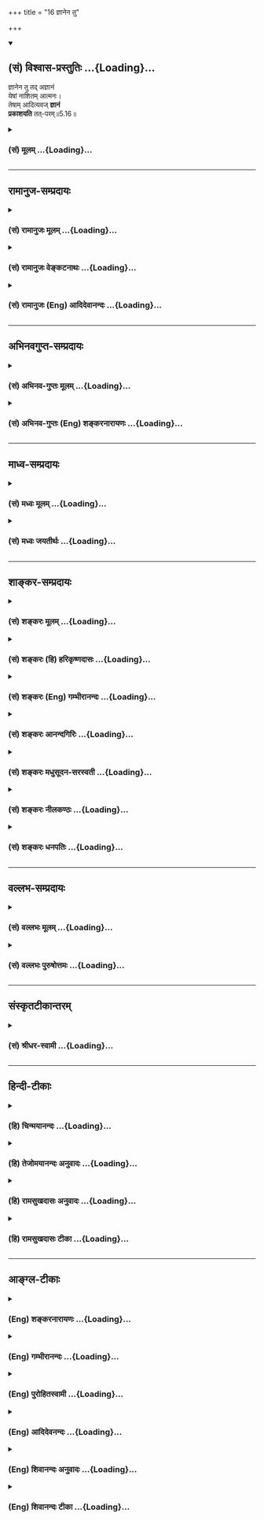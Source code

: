 +++
title = "16 ज्ञानेन तु"

+++
<div class="js_include" newlevelforh1="2" title="(सं) विश्वास-प्रस्तुतिः" unfilled url="/mahAbhAratam/shlokashaH/06-bhIShma-parva/03-bhagavad-gItA-parva/saMskRtam/vishvAsa-prastutiH/05_karma-saMnyAsa-yogaH/16_jnAnena_tu.md">
<details open><summary><h2>(सं) विश्वास-प्रस्तुतिः ...{Loading}...</h2></summary>

ज्ञानेन तु तद् अज्ञानं  
येषां नाशितम् आत्मनः।  
तेषाम् आदित्यवज् **ज्ञानं**  
**प्रकाशयति** तत्-परम्॥5.16॥
</details>
</div>
<div class="js_include collapsed" newlevelforh1="3" title="(सं) मूलम्" unfilled url="/mahAbhAratam/shlokashaH/06-bhIShma-parva/03-bhagavad-gItA-parva/saMskRtam/mUlam/05_karma-saMnyAsa-yogaH/16_jnAnena_tu.md">
<details><summary><h3>(सं) मूलम् ...{Loading}...</h3></summary>

ज्ञानेन तु तदज्ञानं येषां नाशितमात्मनः।  
तेषामादित्यवज्ज्ञानं प्रकाशयति तत्परम्।।5.16।।
</details>
</div>


_________________
## रामानुज-सम्प्रदायः
<div class="js_include collapsed" newlevelforh1="3" title="(सं) रामानुजः मूलम्" unfilled url="/mahAbhAratam/shlokashaH/06-bhIShma-parva/03-bhagavad-gItA-parva/saMskRtam/rAmAnujaH/mUlam/05_karma-saMnyAsa-yogaH/16_jnAnena_tu.md">
<details><summary><h3>(सं) रामानुजः मूलम् ...{Loading}...</h3></summary>

।।5.16।। एवं वर्तमानेषु सर्वात्मसु **येषाम्** आत्मनाम् उक्तलक्षणेन
आत्मयाथात्म्योपदेशजनितेन आत्मविषयेण अहरहः अभ्यासाधेयातिशयेन
निरतिशयपवित्रेण **ज्ञानेन तद**ज्ञानावरणम्
अनादिकालप्रवृत्तानन्तकर्मसंशयरूपाज्ञानं **नाशितं तेषां तत्** स्वाभाविकं
**परं ज्ञानं** अपरिमितम् असंकुचितम् **आदित्यवत्** सर्वम् यथावस्थितं
**प्रकाशयति।** तेषाम् इति विनष्टाज्ञानानां बहुत्वाभिधानाद्
आत्मस्वरूपबहुत्वम् न त्वेवाहं जातु नासं न त्वं नेमे (गीता 2।12) इति
उपक्रमावगतम् अत्र स्पष्टतरम् उक्तम्। न च इदं बहुत्वम् उपाधिकृतं
विनष्टाज्ञानानाम् उपाधिगन्धाभावात्। तेषाम् आदित्यवज्ज्ञानम् इति
व्यतिरेकनिर्देशात् ज्ञानस्य स्वरूपानुबन्धित्वम् उक्तम् आदित्यदृष्टान्तेन
च ज्ञातृज्ञानयोः प्रभाप्रभावतोः इव अवस्थानं च। तत एव संसारदशायां
ज्ञानस्य कर्मणा संकोचः मोक्षदशायां विकासः च उपपन्नः।

</details>
</div>
<div class="js_include collapsed" newlevelforh1="3" title="(सं) रामानुजः वेङ्कटनाथः" unfilled url="/mahAbhAratam/shlokashaH/06-bhIShma-parva/03-bhagavad-gItA-parva/saMskRtam/rAmAnujaH/venkaTanAthaH/05_karma-saMnyAsa-yogaH/16_jnAnena_tu.md">
<details><summary><h3>(सं) रामानुजः वेङ्कटनाथः ...{Loading}...</h3></summary>

  
  
।।5.16।। एवं तृतीयाध्यायोक्ताकर्तृत्वानुसन्धानस्य प्रकारविशेषाः
प्रतिपादिताः अथ चतुर्थाध्यायोक्तस्य ज्ञानविशेषस्य विशोधनं क्रियत
इत्यभिप्रायेणाह सर्वमिति। स्वकाले अकर्तृत्वानुसन्धानप्रकारकथनादनन्तरं
ज्ञानस्वरूपकथनावसर इत्यर्थः। यद्वातद्विद्धि प्रणिपातेन
इत्यत्रउपदेक्ष्यन्ति 4।34 इति स्वेनैव निर्दिष्टे विपाककाल इत्यर्थः। एवं
वर्तमानेषु मुह्यत्स्वपीत्यर्थः। यद्वा कर्मयोगनिष्ठेष्वित्यर्थः। अज्ञानेन
ज्ञानमावृतं चेत् कथं ज्ञानेन तस्य नाश इति शङ्कां व्यवच्छिन्दता तुशब्देन
द्योतितं ज्ञानस्य विशेषं
दर्शयितुंउक्तलक्षणेनेत्यादिनिरतिशयपवित्रेणेत्यन्तमुक्तम्। आत्मनो
ज्ञानेनेत्यन्वयः। आत्मविषयेणेति आत्मनः इति षष्ठ्या
सम्बन्धसामान्यमात्रपरत्वं कर्तृविषयत्वं चात्रानुपयुक्तमिति भावः।
तच्छब्दपरामृष्टप्रकारमाह ज्ञानावरणमिति।
अज्ञानस्वरूपस्यातिगहनत्वसूचनार्थम् निरतिशयपवित्रस्य ज्ञानभास्वतो
निश्शेषाज्ञानतिमिरकुक्षिम्भरित्वप्रदर्शनार्थं चअनादिकालेत्याद्युक्तम्।
उत्तरार्धगततच्छब्दार्थःस्वाभाविकमिति। सामानाधिकरण्यस्वारस्यात्परमिति
ज्ञानविशेषणम्। तदर्थमाहअपरिमितमसङ्कुचितमिति। ज्ञानस्य परत्वं
ह्यनवच्छिन्नविषयत्वम् तत्र च हेतुः सङ्कोचाभाव इत्यभिप्रायः। सर्वमिति
प्रकाशयतेरर्थसिद्धकर्मोक्तिः। अज्ञाननिवृत्तौ च ज्ञानस्य सर्वगोचरत्वं
श्रौतमिति भावः। आदित्यवत् इति दृष्टान्तसामर्थ्यसिद्धमाहयथावस्थितमिति।
एतेन परमित्यत्र पदमिति विशेष्याध्याहारः। परमार्थतत्त्वमिति विवक्षा च
परोक्ता निरस्ता। भेदव्यपदेशबलादद्वैतमतस्योपक्रमविरोधः प्रागुक्तः
मध्येऽपि स एव तात्त्विको भेदः स्पष्टमुपदिश्यत इति तस्य तात्पर्यविषयत्वं
दर्शयति तेषामिति। विनष्टाज्ञानानामिति नहीदं बहुत्वं
भ्रान्तिसिद्धमुपाधिसिद्धं वा वक्तुं शक्यमिति
भावः। सत्यमिथ्योपाधिकृतभेदवादिनोर्भास्करशङ्करयोर्मतमनूद्य परिहरति
नचेदमिति। मिथ्याभूतस्याज्ञानाख्योपादानस्य विनाशे
तदुपात्तमिथ्याभूतान्तःकरणाद्युपाधेरपि निवृत्तेरितिशङ्करं प्रति
हेत्वर्थः। इतरं प्रत्यज्ञानशब्दवाच्यस्य कर्मादेर्विनाशे
तन्निमित्तशरीरान्तःकरणाद्युपाधिनिवृत्तिरित्यर्थः। शङ्करमतदूषणप्रसङ्गे
तदुक्तं ज्ञानमात्रात्मवादं दूषयितुं शुद्धदशायां ज्ञातृत्वमत्र सिद्धमिति
दर्शयतितेषामिति। सम्बन्धविषतया षष्ठी
व्यतिरेकगर्भेतिव्यतिरेकनिर्देशादित्युक्तम्। विनष्टोपाधीनामात्मनां
धर्मतया निर्देशात् ज्ञानस्य स्वरूपानुबन्धित्वसिद्धेरागन्तुकचैतन्यवादोऽपि
निरस्तः। आदित्यशब्दोऽत्रादित्यप्रभापरः प्रभाद्वारेणैवादित्यस्य
प्रकाशकत्वात् धर्मभूतज्ञाने च सैव दृष्टान्तो भवितुमर्हतियथा न क्रियते
ज्योत्स्ना मलप्रक्षालनान्मणेः। दोषप्रहाणान्न ज्ञानमात्मनः क्रियते तथा
वि.ध.10।4।5 इत्यादिसाम्याच्च तदेतदभिप्रेत्य तत्फलितमाह
आदित्यदृष्टान्तेनेति। ततः प्रस्तुतस्य किं इत्यत्राह तत एवेति। यथा
प्रभाया आवारकसन्निधौ सङ्कोचस्तन्निवृत्तौ पुनर्विकासश्च दृश्यते तथा
ज्ञानस्यापीति भावः। यद्वा तेषामादित्यवदवस्थितानां प्रभातुल्यं
ज्ञानमित्यर्थः। प्रभायाः प्रदीपादित्याद्यपृथक्सिद्धतेजोद्रव्यविशेषत्वं
ज्ञानस्यात्मधर्मत्वेऽपि द्रव्यत्वं सङ्कोचविकासयोगित्वादीनि च
शारीरकभाष्ये प्रपञ्चितानि। एवं प्रभातुल्यद्रव्यत्वोपपादनेन
प्रकृतमावृतत्वादिकं युज्यत इत्याह तत एवेति।

</details>
</div>
<div class="js_include collapsed" newlevelforh1="3" title="(सं) रामानुजः (Eng) आदिदेवानन्दः" unfilled url="/mahAbhAratam/shlokashaH/06-bhIShma-parva/03-bhagavad-gItA-parva/saMskRtam/rAmAnujaH/english/AdidevAnandaH/05_karma-saMnyAsa-yogaH/16_jnAnena_tu.md">
<details><summary><h3>(सं) रामानुजः (Eng) आदिदेवानन्दः ...{Loading}...</h3></summary>

5.16 While all these selves are thus deluded, in the case of enlightened souls, their delusive ignorance - which envelops knowledge and which is of the form of accumulated, beginningless and endless Karma - is destroyed by knowledge. As already described this knowledge is produced by the teachings of the scriptures about the real nature of the self,
which are enriched by daily practice. The purity of this knowledge is unexcelled. And in the case of those selves who regain the knowledge that is natural to Them, it is found that it is unlimited and uncontracted and illumining everything like the sun. Plurality of the selves in Their essence is expressly mentioned in the case of those whose ignorance is overcome, in the expression 'for those' in the text.
What was stated at the commencement, 'There never was a time when I did not exist' (2.12) is expressed here with greater clarity. Moreover, this plurality is not due to limiting adjuncts imposed on a single universal self. For, as stated here, there cannot be any trace of such adjuncts for those whose ignorance is destroyed, and still They are described as a plurality. Hence knowledge is taught as an attribute inseparable from the essential nature of the self, because a difference between the self and its knowledge is made out in the statement, 'Knowledge, in their case illuminates like the sun'. By the illustration of the sun, the relation of the knower to his knowledge is brought out to be similar to the luminous object and its luminosity. Therefore, it is appropriate to
understand that knowledge contracts by Karma in the stage of Samsara and
expands in the stage of Moksa (release). \[In this system the Atman has
two forms of Jnana or Knowledge - Dharmi-Jnana (self-awareness) and
Dharma-bhuta-Jnana (awareness of objects other than itself). It is the
latter that is contracted by ignorance and expands by knowledge. See
Intrdocution.\]

</details>
</div>


_________________
## अभिनवगुप्त-सम्प्रदायः
<div class="js_include collapsed" newlevelforh1="3" title="(सं) अभिनव-गुप्तः मूलम्" unfilled url="/mahAbhAratam/shlokashaH/06-bhIShma-parva/03-bhagavad-gItA-parva/saMskRtam/abhinava-guptaH/mUlam/05_karma-saMnyAsa-yogaH/16_jnAnena_tu.md">
<details><summary><h3>(सं) अभिनव-गुप्तः मूलम् ...{Loading}...</h3></summary>

।।5.16।। अत एव ज्ञानेन त्विति। ज्ञानेन तु अज्ञाने नाशिते ज्ञानस्य
स्वपरप्रकाशकत्वं +++(K स्वप्रकाशकत्वं)+++ स्वतःसिद्धम् यथा आदित्यस्य तमसि
नष्टे विनिवर्तितायां ( निवर्तितायां) हि शङ्कायाम् अमृतं अमृतकार्य
स्वयमेव करोति।

</details>
</div>
<div class="js_include collapsed" newlevelforh1="3" title="(सं) अभिनव-गुप्तः (Eng) शङ्करनारायणः" unfilled url="/mahAbhAratam/shlokashaH/06-bhIShma-parva/03-bhagavad-gItA-parva/saMskRtam/abhinava-guptaH/english/shankaranArAyaNaH/05_karma-saMnyAsa-yogaH/16_jnAnena_tu.md">
<details><summary><h3>(सं) अभिनव-गुप्तः (Eng) शङ्करनारायणः ...{Loading}...</h3></summary>

5.16 Jnanena etc. When however the Illusion is destroyed by knowledge,
then the natural capacity of knowledge, in illuminating itself and other
things starts to work automatically just as the sun does when the
darkness is lost. Indeed when the doubt \[of poison\] is completely
rooted out, the nectar does the work of the nectar just automatically.
But this is possible for those who have their intellect and mind gone to
This \[Self\] and have abandoned \[all\] other activities. To make this
idea clear \[the Lord\] says -

</details>
</div>


_________________
## माध्व-सम्प्रदायः
<div class="js_include collapsed" newlevelforh1="3" title="(सं) मध्वः मूलम्" unfilled url="/mahAbhAratam/shlokashaH/06-bhIShma-parva/03-bhagavad-gItA-parva/saMskRtam/madhvaH/mUlam/05_karma-saMnyAsa-yogaH/16_jnAnena_tu.md">
<details><summary><h3>(सं) मध्वः मूलम् ...{Loading}...</h3></summary>

।।5.16।। ज्ञानमेवाज्ञाननाशकमित्याह ज्ञानेनेति। प्रथमज्ञानं परोक्षम्।

</details>
</div>
<div class="js_include collapsed" newlevelforh1="3" title="(सं) मध्वः जयतीर्थः" unfilled url="/mahAbhAratam/shlokashaH/06-bhIShma-parva/03-bhagavad-gItA-parva/saMskRtam/madhvaH/jayatIrthaH/05_karma-saMnyAsa-yogaH/16_jnAnena_tu.md">
<details><summary><h3>(सं) मध्वः जयतीर्थः ...{Loading}...</h3></summary>

।।5.16।। ननु ज्ञानस्याज्ञाननाशकत्वमर्थप्रकाशकत्वं च प्रसिद्धमेव
तत्किमर्थमुच्यते इत्यत आह **ज्ञानमेवे**ति। अज्ञानेनावृतं ज्ञानं 5।15
इत्युक्तम्। एवं तर्हि तस्याविनाश एव स्यात्। तथा च न
कदाचिद्ब्रह्मप्रकाशः। विनाशकान्तराङ्गीकारे च ज्ञानार्थयोः
सन्न्यासयोगयोर्वैयर्थ्यमित्याशङ्क्यज्ञानमेवाज्ञाननाशकम् अतो नोक्तदोषः।
किन्तु स्वरूपज्ञानमविद्ययाऽऽवृतम् वृत्तिज्ञानं त्वविद्यां शिथिलयति।
ब्रह्म प्रकाशयतीत्येतदनेनाहेत्यर्थः। अत्र केचित् यथैक एवादित्योऽन्धकारं
नाशयति भूमण्डलं च प्रकाशयति तथैकमेव ज्ञानमज्ञानं निवर्तयति परं च
प्रकाशयति इति व्याचक्षतेतदसदिति भावेनाह **प्रथमे**ति। तृतीयान्तपदोक्तम्
द्वितीयमपरोक्षमिति शेषः। अन्यथा द्विर्ज्ञानग्रहणं व्यर्थं स्यादिति भावः।

</details>
</div>


_________________
## शाङ्कर-सम्प्रदायः
<div class="js_include collapsed" newlevelforh1="3" title="(सं) शङ्करः मूलम्" unfilled url="/mahAbhAratam/shlokashaH/06-bhIShma-parva/03-bhagavad-gItA-parva/saMskRtam/shankaraH/mUlam/05_karma-saMnyAsa-yogaH/16_jnAnena_tu.md">
<details><summary><h3>(सं) शङ्करः मूलम् ...{Loading}...</h3></summary>

।।5.16।। **ज्ञानेन तु** येन अज्ञानेन आवृताः मुह्यन्ति जन्तवः **तत्
अज्ञानं येषां** जन्तूनां विवेकज्ञानेन आत्मविषयेण **नाशितम् आत्मनः** भवति
**तेषां** जन्तूनाम् **आदित्यवत्** यथा आदित्यः समस्तं रूपजातम् अवभासयति
तद्वत् **ज्ञानं** ज्ञेयं वस्तु सर्वं **प्रकाशयति तत्** **परं**
परमार्थतत्त्वम्।।  
  
यत् परं ज्ञानं प्रकाशितम्

</details>
</div>
<div class="js_include collapsed" newlevelforh1="3" title="(सं) शङ्करः (हि) हरिकृष्णदासः" unfilled url="/mahAbhAratam/shlokashaH/06-bhIShma-parva/03-bhagavad-gItA-parva/saMskRtam/shankaraH/hindI/harikRShNadAsaH/05_karma-saMnyAsa-yogaH/16_jnAnena_tu.md">
<details><summary><h3>(सं) शङ्करः (हि) हरिकृष्णदासः ...{Loading}...</h3></summary>

।।5.16।। जिन जीवोंके अन्तःकरणका वह अज्ञान जिस अज्ञानसे आच्छादित हुए जीव
मोहित होते हैं आत्मविषयक विवेकज्ञानद्वारा नष्ट हो जाता है उनका वह ज्ञान
सूर्यकी भाँति उस परम परमार्थतत्त्वको प्रकाशित कर देता है। अर्थात् जैसे
सूर्य समस्त रूपमात्रको प्रकाशित कर देता है वैसे ही उनका ज्ञान समस्त
ज्ञेय वस्तुको प्रकाशित कर देता है।

</details>
</div>
<div class="js_include collapsed" newlevelforh1="3" title="(सं) शङ्करः (Eng) गम्भीरानन्दः" unfilled url="/mahAbhAratam/shlokashaH/06-bhIShma-parva/03-bhagavad-gItA-parva/saMskRtam/shankaraH/english/gambhIrAnandaH/05_karma-saMnyAsa-yogaH/16_jnAnena_tu.md">
<details><summary><h3>(सं) शङ्करः (Eng) गम्भीरानन्दः ...{Loading}...</h3></summary>

5.16 Tu, but; yesam, in the case of those creatures; of whom tat
ajnanam, that ignorance; atmanah, of theirs-being covered by which
ignorance creatures get deluded-; nasitam, becomes destroyed; jnanena,
by knowledge, by discriminating knowledge concerning the Self; tesam,
their; jnanam, knowledge; adityavat, like the sun; prakasayati, reveals,
in the same way as the sun reveals all forms whatever; tat-param, that
supreme Reality, the Reality which is the highest Goal, the totality of
whatever is to be known.

</details>
</div>
<div class="js_include collapsed" newlevelforh1="3" title="(सं) शङ्करः आनन्दगिरिः" unfilled url="/mahAbhAratam/shlokashaH/06-bhIShma-parva/03-bhagavad-gItA-parva/saMskRtam/shankaraH/AnandagiriH/05_karma-saMnyAsa-yogaH/16_jnAnena_tu.md">
<details><summary><h3>(सं) शङ्करः आनन्दगिरिः ...{Loading}...</h3></summary>

।।5.16।। तर्हि सर्वेषामनाद्यज्ञानावृतज्ञानत्वाद्व्यामोहाभावाच्च कुतः
संसारनिवृत्तिरिति तत्राह **ज्ञानेनेति।** सर्वमिति पूर्णत्वमुच्यते
ज्ञेयस्यैव वस्तुनस्तत्परमिति विशेषणम्। तद्व्याचष्टे
**परमार्थतत्त्वमिति।**

</details>
</div>
<div class="js_include collapsed" newlevelforh1="3" title="(सं) शङ्करः मधुसूदन-सरस्वती" unfilled url="/mahAbhAratam/shlokashaH/06-bhIShma-parva/03-bhagavad-gItA-parva/saMskRtam/shankaraH/madhusUdana-sarasvatI/05_karma-saMnyAsa-yogaH/16_jnAnena_tu.md">
<details><summary><h3>(सं) शङ्करः मधुसूदन-सरस्वती ...{Loading}...</h3></summary>

।।5.16।। तर्हि सर्वेषामनाद्यज्ञानावृत्वात्कथं संसारनिवृत्तिः स्यादत आह
तदावरणविक्षेपशक्तिमदनाद्यनिर्वाच्यमनृतमनर्थव्रातमूलमज्ञानमात्माश्रयविषयमविद्यामायादिशब्दवाच्यमात्मनो
ज्ञानेन गुरूपदिष्टवेदान्तमहावाक्यजन्येन
श्रवणमनननिदिध्यासनपरिपाकनिर्मलान्तःकरणवृत्तिरूपेण
निर्विकल्पकसाक्षात्कारेण
शोधिततत्त्वंपदार्थाभेदरूपशुद्धसच्चिदानन्दाखण्डैकरसवस्तुमात्रविषयेण
नाशितं बाधितं कालत्रयेऽप्यसदेवासत्तया ज्ञातमधिष्ठानचैतन्यमात्रतां
प्रापितं शुक्ताविव रजतं शुक्तिज्ञानेन येषां श्रवणमननादिसाधनसंपन्नानां
भगवदनुगृहीतानां मुमुक्षूणां तेषां तज्ज्ञानं कर्तृ आदित्यवत् यथादित्यः
स्वोदयमात्रेणैव तमो निरवशेषं निवर्तयति नतु कंचित्सहायमपेक्षते तथा
ब्रह्मज्ञानमपि शुद्धसत्त्वपरिणामत्वाद्व्यापकप्रकाशरूपं
स्वोत्पत्तिमात्रेणैव सहकार्यन्तरनिरपेक्षतया सकार्यमज्ञानं निवर्तयत्परं
सत्यज्ञानानन्तानन्दरूपमेकमेवाद्वितीयं परमात्मतत्त्वं प्रकाशयति
प्रतिच्छायाग्रहणमात्रेणैव कर्मतान्तरेणाभिव्यनक्ति। अत्राज्ञानेनावृतं
ज्ञानेन नाशितमित्यज्ञानस्यावरणत्वज्ञाननाश्यत्वाभ्यां ज्ञानाभावरूपत्वं
व्यावर्तितम्। नह्यभावः किंचिदावृणोति न वा ज्ञानाभावो ज्ञानेन नाश्यते
स्वभावनाशरूपत्वात्तस्य। तस्मादहमज्ञो मामन्यं च न
जानामीत्यादिसाक्षिप्रत्यक्षसिद्धं भावरूपमेवाज्ञानमिति भगवतो मतम्।
विस्तरस्त्वद्वैतसिद्धौ द्रष्टव्यः। येषामिति बहुवचनेनानियमो दर्शितः। तथाच
श्रुतिःतद्यो यो देवानां प्रत्यबुध्यत स एव तदभवत्तथर्षीणां तथा मनुष्याणां
तदिदमप्येतर्हि य एवं वेदाहं ब्रह्मास्मीति स इदं सर्वं भवति
इत्यादिर्यद्विषयं यदाश्रयमज्ञानं
तद्विषयतदाश्रयप्रमाणज्ञानात्तन्निवृत्तिरिति न्यायप्राप्तनियमं दर्शयति।
तत्राज्ञानगतमावरणं द्विविधम्। एकं सतोऽप्यसत्त्वापादकं अन्यत्तु
भासतोऽप्यभानापादकम्। तत्राद्यं
परोक्षापरोक्षसाधारणप्रमाणज्ञानमात्रान्निवर्तते। अनुमितेऽपि वह्न्यादौ
पर्वते वह्निर्नास्तीत्यादिभ्रमादर्शनात्। तथासत्यं ज्ञानमनन्तं
ब्रह्मास्ति इति वाक्यात्परोक्षनिश्चयेऽपि ब्रह्म नास्तीति भ्रमो निवर्तत
एव। अस्त्येव ब्रह्म किंतु मम न भातीत्येवं भ्रमजनकं द्वितीयमभानावरणं
साक्षात्कारादेव निवर्तते। स च साक्षात्कारो वेदान्तवाक्येनैव जन्यते
निर्विकल्पक इत्याद्यद्वैतसिद्धावनुसंधेयम्।

</details>
</div>
<div class="js_include collapsed" newlevelforh1="3" title="(सं) शङ्करः नीलकण्ठः" unfilled url="/mahAbhAratam/shlokashaH/06-bhIShma-parva/03-bhagavad-gItA-parva/saMskRtam/shankaraH/nIlakaNThaH/05_karma-saMnyAsa-yogaH/16_jnAnena_tu.md">
<details><summary><h3>(सं) शङ्करः नीलकण्ठः ...{Loading}...</h3></summary>

।।5.16।। तदात्मन आवरकमज्ञानं येषां ज्ञानेन ब्रह्मास्मीति प्रमाणजेन नाशितं
तेषां तज्ज्ञानं कर्तु आदित्यवदादित्यो यथा कृत्स्नं दृश्यं प्रकाशयति
तद्वत्परं परमार्थवस्तु प्रकाशयति। अज्ञानजानर्थनिवृत्त्यर्थं
ज्ञानमेष्टव्यमिति भावः।

</details>
</div>
<div class="js_include collapsed" newlevelforh1="3" title="(सं) शङ्करः धनपतिः" unfilled url="/mahAbhAratam/shlokashaH/06-bhIShma-parva/03-bhagavad-gItA-parva/saMskRtam/shankaraH/dhanapatiH/05_karma-saMnyAsa-yogaH/16_jnAnena_tu.md">
<details><summary><h3>(सं) शङ्करः धनपतिः ...{Loading}...</h3></summary>

।।5.16।। तर्हि सर्वेषामनादिभावरुपाज्ञानावृतज्ञानत्वाद्य्वामोहस्य
निवृत्त्यभावात्संसारनिवृत्तिः कथं स्यादिति तत्राह **ज्ञानेनेति।**
ज्ञानेन तु गुरुपदिष्टेन शास्त्रीयेण विवेकज्ञानेन स्वपरमार्थस्वरुपविषयेण
तदज्ञानं कर्तृत्वादिविनिर्मुक्तं ब्रह्माहमस्मीति
परमात्माभेदास्तित्वज्ञानावरकं येषां मुमुक्षूणां नाशितं तेषामादित्यवत्
यथादित्योऽस्तित्वेन भान्तमपि घटादिवस्तु तद्गतसमस्तरुपा भानापादकं तमो
निवर्त्य प्रकाशयति तथा गुरुपदिष्टं ज्ञानं भावनाप्रकर्षेण
भानावरणमज्ञानमपि निवर्त्य तत् श्रुतिस्मृतीतिहासपुराणादौ प्रसिद्धं परं
परमार्थतत्त्वं प्रकाशयति सच्चिदानन्दानन्तात्मकं ब्रह्माहमस्मीति
साक्षाद्य्वक्तीकरोतीत्यर्थः।

</details>
</div>


_________________
## वल्लभ-सम्प्रदायः
<div class="js_include collapsed" newlevelforh1="3" title="(सं) वल्लभः मूलम्" unfilled url="/mahAbhAratam/shlokashaH/06-bhIShma-parva/03-bhagavad-gItA-parva/saMskRtam/vallabhaH/mUlam/05_karma-saMnyAsa-yogaH/16_jnAnena_tu.md">
<details><summary><h3>(सं) वल्लभः मूलम् ...{Loading}...</h3></summary>

।।5.16।। भगवत्प्रदत्तात्मविद्यावन्तस्तु न मुह्यन्तीत्याह ज्ञानेनेति।
येषां दयनीयानां साधनवतां वा आत्मज्ञानं यदक्षरात्मत्वज्ञानेन नाशितं तेषां
तज्ज्ञानं कर्तृ आदित्यवत्परम् ब्रह्मविदाप्नोति परं तै.उ.2।1 इत्यत्र
श्रुतं प्रकाशयति स्वयमेवेति भगवत्प्रदत्तत्वाद्भगवद्रूपं तदिति
स्वतन्त्रकर्तृत्वं तस्योक्तम्। अन्यथा करणत्वे कर्तृत्वोक्तिर्व्याहता
स्यात्।

</details>
</div>
<div class="js_include collapsed" newlevelforh1="3" title="(सं) वल्लभः पुरुषोत्तमः" unfilled url="/mahAbhAratam/shlokashaH/06-bhIShma-parva/03-bhagavad-gItA-parva/saMskRtam/vallabhaH/puruShottamaH/05_karma-saMnyAsa-yogaH/16_jnAnena_tu.md">
<details><summary><h3>(सं) वल्लभः पुरुषोत्तमः ...{Loading}...</h3></summary>

  
  
।।5.16।। येषां भगवता ज्ञानेनाज्ञानं नाशितं ते न मुह्यन्तीत्याह
ज्ञानेनेति। तु पुनः। आत्मज्ञानेन भगवत्सम्बन्धिज्ञानेन
ज्ञानात्मकभगवद्रूपेण येषां दुर्लभानां कृपापात्राणां तत्पूर्वोक्तमज्ञानं
नाशितं तेषां तद्भगवदात्मकं ज्ञानं परं ब्रह्म प्रकाशयति प्रकटयतीत्यर्थः।
आदित्यवत् यथा सूर्यस्तमो दूरीकृत्य स्वात्मसहितं सर्वं वस्तुमात्रं
प्रकाशयति तथा।  
  

</details>
</div>


_________________
## संस्कृतटीकान्तरम्
<div class="js_include collapsed" newlevelforh1="3" title="(सं) श्रीधर-स्वामी" unfilled url="/mahAbhAratam/shlokashaH/06-bhIShma-parva/03-bhagavad-gItA-parva/saMskRtam/shrIdhara-svAmI/05_karma-saMnyAsa-yogaH/16_jnAnena_tu.md">
<details><summary><h3>(सं) श्रीधर-स्वामी ...{Loading}...</h3></summary>

।।5.16।। ज्ञानिनस्तु न मुह्यन्तीत्याह **ज्ञानेनेति।** आत्मनो भगवतो
ज्ञानेन येषां तद्वैषम्योपलम्भकज्ञानं नाशितं तज्ज्ञानं तेषामज्ञानं
नाशयित्वा तत्परं परिपूर्णमीश्वरस्वरूपं प्रकाशयति। यथा आदित्यस्तमो निरस्य
समस्तं वस्तुजातं प्रकाशयति तद्वत्।

</details>
</div>


_________________
## हिन्दी-टीकाः
<div class="js_include collapsed" newlevelforh1="3" title="(हि) चिन्मयानन्दः" unfilled url="/mahAbhAratam/shlokashaH/06-bhIShma-parva/03-bhagavad-gItA-parva/hindI/chinmayAnandaH/05_karma-saMnyAsa-yogaH/16_jnAnena_tu.md">
<details><summary><h3>(हि) चिन्मयानन्दः ...{Loading}...</h3></summary>

।।5.16।। शोक और मोह से ग्रस्त जीवों के लिए शुद्ध आत्मस्वरूप अविद्या से
आवृत रहता है अर्थात् उन्हें आत्मा का उसके शुद्ध स्वरूप में अनुभव नहीं
होता। ज्ञानी पुरुष के लिए अज्ञानावरण पूर्णतया निवृत्त हो जाता है। कितने
ही दीर्घ काल से किसी स्थान पर स्थित अंधकार प्रकाश के आने पर तत्काल ही
दूर हो जाता है न कि धीरेधीरे किसी विशेष क्रम से। इसी प्रकार से आत्मज्ञान
का उदय होते ही अनादि अविद्या उसी क्षण निवृत्त हो जाती है। अविद्या से
उत्पन्न होता है अहंकार जिसका अस्तित्व शरीर मन और बुद्धि के साथ हुए
तादात्म्य के कारण बना रहता है। अज्ञान के नष्ट हो जाने पर अहंकार भी नष्ट
हो जाता है। द्वैतवादियों को वेदान्त के इस सिद्धांत को समझने में कठिनाई
होती है। वस्तुओं को जानने के लिए हमारे पास उपलब्ध साधन हैं इन्द्रियां मन
और बुद्धि। अहंकार इनके माध्यम से देखता अनुभव करता और विचार करता है।
द्वैतवादी यह समझने में असमर्थ हैं कि अहंकार इन्द्रियां मन और बुद्धि के
अभाव में आत्मज्ञान कैसे सम्भव है। एक बुद्धिमान् विचारक में यह शंका आना
स्वाभाविक है। इसका अनुमान लगाकर श्रीकृष्ण यह बताते है कि अहंकार नष्ट
होने पर आत्मज्ञान स्वत हो जाता है। विचाररत बुद्धि को यह बात सरलता से नहीं
समझायी जा सकती। इसलिए दूसरी पंक्ति में प्रभु एक दृष्टान्त देते हैं
आदित्यवत्। हम सबका सामान्य अनुभव है कि प्रावृट् ऋतु में कई दिनों तक
सूर्य नहीं दिखाई देता और हम जल्दी में कह देते हैं कि सूर्य बादलों से ढक
गया है। इस वाक्य के अर्थ पर विचार करने से यह स्पष्ट हो जाता है कि सूर्य
बादल के छोटे से टुकड़े से ढक नहीं सकता। इस विश्व के मध्य में जहाँ सूर्य
अकेला अपने सम्पूर्ण वैभव के साथ विद्यमान है वहाँ से बादल बहुत दूर है।
पृथ्वी तल पर खड़ा छोटा सा मनुष्य अपनी बिन्दु मात्र आँखों से देखता है कि
बादल की एक टुकड़ी ने दैदीप्यमान आदित्य को ढक लिया है। यदि हम अपनी छोटी
सी उँगली अपने नेत्र के सामने निकट ही लगा लें तो विशाल पर्वत भी ढक सकता
है। इसी प्रकार जीव जब आत्मा पर दृष्टि डालता है तो उस अनन्त आत्मा को
अविद्या से आवृत पाता है। यह अविद्या सत् स्वरूप आत्मा में नहीं है जैसे
बादल सूर्य में कदापि नहीं है। अनन्त सत् की तुलना में सीमित अविद्या बहुत
ही तुच्छ है। किन्तु आत्मस्वरूप की विस्मृति हमारे हृदय में उत्पन्न होकर
अहंकार में यह मिथ्या धारणा उत्पन्न करती है कि आध्यात्मिक सत् अविद्या से
प्रच्छन्न है। इस अज्ञान के नष्ट होने पर आत्मतत्त्व प्रकट हो जाता है जैसे
मेघपट हटते ही सूर्य प्रकट हो जाता है। सूर्य को देखने के लिए किसी अन्य
प्रकाश की आवश्यकता नहीं है आत्मानुभव के लिए भी किसी अन्य अनुभव की
अपेक्षा नहीं है वह चित् स्वरूप है। चित् की चेतना के लिए किसी दूसरे
चैतन्य की अपेक्षा नहीं है। ज्ञान का अन्तर्निहित तत्त्व चेतना ही है। अत
अहंकार आत्मा को पाकर आत्मा ही हो जाता है। स्वप्न से जागने पर
स्वप्नद्रष्टा अपनी स्वप्नावस्था से मुक्त होकर जाग्रत् पुरुष बन जाता है।
वह जाग्रत् पुरुष को कभी भिन्न विषय के रूप में न देखता है और न अनुभव करता
है बल्कि वह स्वयं ही जाग्रत् पुरुष बन जाता है। ठीक इसी प्रकार अहंकार भी
अज्ञान से ऊपर उठकर स्वयं आत्मस्वरूप के साथ एकरूप हो जाता है। अहंकार और
आत्मा का सम्बन्ध तथा आत्मानुभूति की प्रक्रिया का बड़ा ही सुन्दर वर्णन
सूर्य के दृष्टान्त द्वारा किया गया है जिसके लक्ष्यार्थ पर सभी साधकों को
मनन करना चाहिये। आत्मनिष्ठ पुरुष सदा के लिए जन्ममरण के चक्र से मुक्त हो
जाता है। भगवान् कहते हैं

</details>
</div>
<div class="js_include collapsed" newlevelforh1="3" title="(हि) तेजोमयानन्दः अनुवादः" unfilled url="/mahAbhAratam/shlokashaH/06-bhIShma-parva/03-bhagavad-gItA-parva/hindI/tejomayAnandaH/anuvAdaH/05_karma-saMnyAsa-yogaH/16_jnAnena_tu.md">
<details><summary><h3>(हि) तेजोमयानन्दः अनुवादः ...{Loading}...</h3></summary>

।।5.16।। परन्तु जिनका वह अज्ञान आत्मज्ञान से नष्ट हो जाता है, उनके लिए
वह ज्ञान, सूर्य के सदृश, परमात्मा को प्रकाशित करता है।।

</details>
</div>
<div class="js_include collapsed" newlevelforh1="3" title="(हि) रामसुखदासः अनुवादः" unfilled url="/mahAbhAratam/shlokashaH/06-bhIShma-parva/03-bhagavad-gItA-parva/hindI/rAmasukhadAsaH/anuvAdaH/05_karma-saMnyAsa-yogaH/16_jnAnena_tu.md">
<details><summary><h3>(हि) रामसुखदासः अनुवादः ...{Loading}...</h3></summary>

।।5.16।। परन्तु जिन्होंने अपने जिस ज्ञान-(विवक-) के द्वारा उस अज्ञानका
नाश कर दिया है, उनका वह ज्ञान सूर्यकी तरह परमतत्त्व परमात्माको प्रकाशित
कर देता है।

</details>
</div>
<div class="js_include collapsed" newlevelforh1="3" title="(हि) रामसुखदासः टीका" unfilled url="/mahAbhAratam/shlokashaH/06-bhIShma-parva/03-bhagavad-gItA-parva/hindI/rAmasukhadAsaH/TIkA/05_karma-saMnyAsa-yogaH/16_jnAnena_tu.md">
<details><summary><h3>(हि) रामसुखदासः टीका ...{Loading}...</h3></summary>

5.16।।***व्याख्या--*'ज्ञानेन तु तदज्ञानं येषां नाशितमात्मनः'--**पीछेके
श्लोकमें कही बातसे विलक्षण बात बतानेके लिये यहाँ **'तु'**पदका प्रयोग
किया गया है। पीछेके श्लोकमें जिसको **'अज्ञानेन'** पदसे कहा था, उसको ही
यहाँ **'तत् अज्ञानम्'** पदसे कहा गया है। अपनी सत्ताको और शरीरको अलग-अलग
मानना 'ज्ञान' है और एक मानना 'अज्ञान' है। उत्पत्ति-विनाशशील संसारके किसी
अंशमें तो हमने अपनेको रख लिया अर्थात् मैं-पन (अहंता) कर लिया और किसी
अंशको अपनेमें रख लिया अर्थात् मेरापन (ममता) कर लिया। अपनी सत्ताका तो
निरन्तर अनुभव होता है और मैं-मेरापन बदलता हुआ प्रत्यक्ष दीखता है;
जैसे--पहले मैं बालक था और खिलौने आदि मेरे थे, अब मैं युवा या वृद्ध हूँ
और स्त्री, पुत्र, धन, मकान आदि मेरे हैं। इस प्रकार मैं-मेरेपनके
परिवर्तनका ज्ञान हमें है, पर अपनी सत्ताके परिवर्तनका ज्ञान हमें नहीं
है--यह ज्ञान अर्थात् विवेक है। मैं-मेरेपनको जडके साथ न मिलाकर साधक
अपने-विवेकको महत्त्व दे कि मैं-मेरापन जिससे मिलाता हूँ, वह सब बदलता है;
परन्तु मैं-मेरा कहलानेवाला मैं (मेरी सत्ता) वही रहता हूँ। जडका बदलना और
अभाव तो समझमें आता है, पर स्वयंका बदलना और अभाव किसीकी समझमें नहीं आता;
क्योंकि स्वयंमें किञ्चित् भी परिवर्तन और अभाव कभी होता ही नहीं--इस
विवेकके द्वारा मैं-मेरेपनका त्याग कर दे कि शरीर 'मैं' नहीं और बदलनेवाली
वस्तु 'मेरी' नहीं। यही विवेकके द्वारा अज्ञानका नाश करना है।
परिवर्तनशीलके साथ अपरिवर्तनशीलका सम्बन्ध अज्ञानसे अर्थात् विवेकको
महत्त्व न देनेसे है। जिसने विवेकको जाग्रत् करके परिवर्तनशील मैं-मेरेपनके
सम्बन्धका विच्छेद कर दिया है, उसका वह विवेक सच्चिदानन्दघन परमात्माको
प्रकाशित कर देता है अर्थात् अनुभव करा देता है।**'तेषामादित्यव़ज्ज्ञानं
प्रकाशयति तत्परम्'** विवेकके सर्वथा जाग्रत् होनेपर परिवर्तनशीलकी
निवृत्ति हो जाती है। परिवर्तनशीलकी निवृत्ति होनेपर अपने स्वरूपका स्वच्छ
बोध हो जाता है जिसके होते ही सर्वत्र परिपूर्ण परमात्मतत्त्व प्रकाशित हो
जाता है अर्थात् उसके साथ अभिन्नताका अनुभव हो जाता है। यहाँ **'परम'** पद
परमात्मतत्त्वके लिये प्रयुक्त हुआ है। दूसरे अध्यायके उनसठवें श्लोकमें
तथा तेरहवें अध्यायके चौंतीसवें श्लोकमें भी परमात्मतत्त्वके लिये
**'परम'** पद आया है।**'प्रकाशयति'** पदका तात्पर्य है कि सूर्यका उदय
होनेपर नयी वस्तुका निर्माण नहीं होता, प्रत्युत अन्धकारसे ढके जानेके कारण
जो वस्तु दिखायी नहीं दे रही थी, वह दीखने लग जाती है। इसी प्रकार
परमात्मतत्त्व स्वतःसिद्ध है, पर अज्ञानके कारण उसका अनुभव नहीं हो रहा था।
विवेकके द्वारा अज्ञान मिटते ही उस स्वतःसिद्ध परमात्मतत्त्वका अनुभव होने
लग जाता है।

</details>
</div>


_________________
## आङ्ग्ल-टीकाः
<div class="js_include collapsed" newlevelforh1="3" title="(Eng) शङ्करनारायणः" unfilled url="/mahAbhAratam/shlokashaH/06-bhIShma-parva/03-bhagavad-gItA-parva/english/shankaranArAyaNaH/05_karma-saMnyAsa-yogaH/16_jnAnena_tu.md">
<details><summary><h3>(Eng) शङ्करनारायणः ...{Loading}...</h3></summary>

5.16. In the case of those whose Illusion has been, however, destroyed by the Self-knowledge, then for them that knowledge illumines itself,
like the sun.

</details>
</div>
<div class="js_include collapsed" newlevelforh1="3" title="(Eng) गम्भीरानन्दः" unfilled url="/mahAbhAratam/shlokashaH/06-bhIShma-parva/03-bhagavad-gItA-parva/english/gambhIrAnandaH/05_karma-saMnyAsa-yogaH/16_jnAnena_tu.md">
<details><summary><h3>(Eng) गम्भीरानन्दः ...{Loading}...</h3></summary>

5.16 But in the case of those of whom that ignorance of theirs becomes destroyed by the knowledge (of the Self), their Knowledge, like the sun,
reveals that supreme Reality.

</details>
</div>
<div class="js_include collapsed" newlevelforh1="3" title="(Eng) पुरोहितस्वामी" unfilled url="/mahAbhAratam/shlokashaH/06-bhIShma-parva/03-bhagavad-gItA-parva/english/purohitasvAmI/05_karma-saMnyAsa-yogaH/16_jnAnena_tu.md">
<details><summary><h3>(Eng) पुरोहितस्वामी ...{Loading}...</h3></summary>

5.16 Surely wisdom is like the sun, revealing the supreme truth to those whose ignorance is dispelled by the wisdom of the Self.

</details>
</div>
<div class="js_include collapsed" newlevelforh1="3" title="(Eng) आदिदेवनन्दः" unfilled url="/mahAbhAratam/shlokashaH/06-bhIShma-parva/03-bhagavad-gItA-parva/english/AdidevanandaH/05_karma-saMnyAsa-yogaH/16_jnAnena_tu.md">
<details><summary><h3>(Eng) आदिदेवनन्दः ...{Loading}...</h3></summary>

5.16 But for those in whom this ignorance is destroyed by the knowledge of the self, that knowledge, in their case, is supreme and shines like the sun.

</details>
</div>
<div class="js_include collapsed" newlevelforh1="3" title="(Eng) शिवानन्दः अनुवादः" unfilled url="/mahAbhAratam/shlokashaH/06-bhIShma-parva/03-bhagavad-gItA-parva/english/shivAnandaH/anuvAdaH/05_karma-saMnyAsa-yogaH/16_jnAnena_tu.md">
<details><summary><h3>(Eng) शिवानन्दः अनुवादः ...{Loading}...</h3></summary>

5.16 But to those whose ignorance is destroyed by the knowledge of the Self, like the sun, knowledge reveals the Supreme (Brahman).

</details>
</div>
<div class="js_include collapsed" newlevelforh1="3" title="(Eng) शिवानन्दः टीका" unfilled url="/mahAbhAratam/shlokashaH/06-bhIShma-parva/03-bhagavad-gItA-parva/english/shivAnandaH/TIkA/05_karma-saMnyAsa-yogaH/16_jnAnena_tu.md">
<details><summary><h3>(Eng) शिवानन्दः टीका ...{Loading}...</h3></summary>

5.16 ज्ञानेन by wisdom; तु but; तत् that; अज्ञानम् ignorance; येषाम्
whose; नाशितम् is destroyed; आत्मनः of the Self; तेषाम् their; आदित्यवत्
like the sun; ज्ञानम् knowledge; प्रकाशयति reveals; तत्परम् that Highest.Commentary When ignorance; the root cause of human sufferings;
is annihilated by the knowledge of the Self; this knowledge illuminates the Supreme Brahman or that highest immortal Being; just as the sun illumines all the objects of this gross; physical universe.

</details>
</div>
